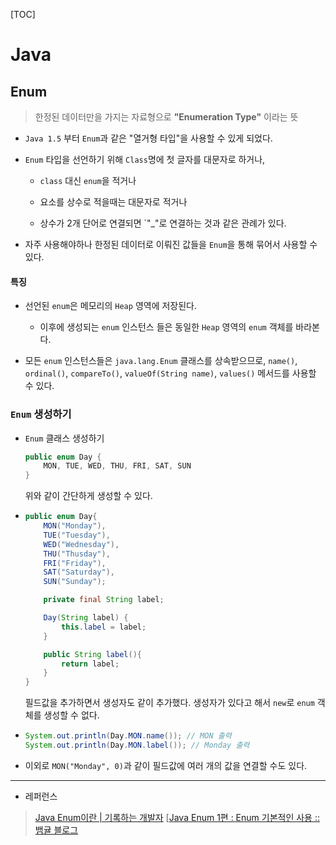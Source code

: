 [TOC]

# Java

## Enum

> 한정된 데이터만을 가지는 자료형으로 **"Enumeration Type"** 이라는 뜻

- `Java 1.5` 부터 `Enum`과 같은 "열거형 타입"을 사용할 수 있게 되었다.

- `Enum` 타입을 선언하기 위해 `Class`명에 첫 글자를 대문자로 하거나,
  
  - `class` 대신 `enum`을 적거나
  
  - 요소를 상수로 적을때는 대문자로 적거나
  
  - 상수가 2개 단어로 연결되면 `"\_"로 연결하는 것과 같은 관례가 있다.

- 자주 사용해야하나 한정된 데이터로 이뤄진 값들을 `Enum`을 통해 묶어서 사용할 수 있다.

#### 특징

- 선언된 `enum`은 메모리의 `Heap` 영역에 저장된다.
  
  - 이후에 생성되는 `enum` 인스턴스 들은 동일한 `Heap` 영역의 `enum` 객체를 바라본다.

- 모든 `enum` 인스턴스들은 `java.lang.Enum` 클래스를 상속받으므로, `name()`, `ordinal()`, `compareTo()`, `valueOf(String name)`, `values()` 메서드를 사용할 수 있다.

### `Enum` 생성하기

- `Enum` 클래스 생성하기
  
  ```java
  public enum Day {
      MON, TUE, WED, THU, FRI, SAT, SUN
  }
  ```
  
  위와 같이 간단하게 생성할 수 있다.

- ```java
  public enum Day{
      MON("Monday"),
      TUE("Tuesday"),
      WED("Wednesday"),
      THU("Thusday"),
      FRI("Friday"), 
      SAT("Saturday"),
      SUN("Sunday");
  
      private final String label;
  
      Day(String label) {
          this.label = label;
      }
  
      public String label(){
          return label;
      }
  }
  ```
  
  필드값을 추가하면서 생성자도 같이 추가했다.
  생성자가 있다고 해서 `new`로 `enum` 객체를 생성할 수 없다.

- ```java
  System.out.println(Day.MON.name()); // MON 출력
  System.out.println(Day.MON.label()); // Monday 출력
  ```

- 이외로 `MON("Monday", 0)`과 같이 필드값에 여러 개의 값을 연결할 수도 있다.

---

- 레퍼런스

> [Java Enum이란 | 기록하는 개발자](https://honbabzone.com/java/java-enum/)
> [[Java Enum 1편 : Enum 기본적인 사용 :: 뱀귤 블로그](https://bcp0109.tistory.com/334)
